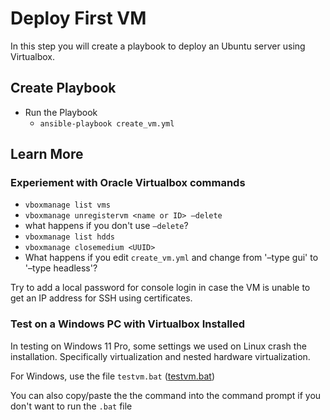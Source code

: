 # Deploy First VM
In this step you will create a playbook to deploy an Ubuntu server using Virtualbox.

## Create Playbook
- Run the Playbook
  - `ansible-playbook create_vm.yml`
 
## Learn More
### Experiement with Oracle Virtualbox commands
- `vboxmanage list vms`
- `vboxmanage unregistervm <name or ID> –delete`
- what happens if you don't use `–delete`?
- `vboxmanage list hdds`
- `vboxmanage closemedium <UUID>`
- What happens if you edit `create_vm.yml` and change from '–type gui' to '–type headless'?

Try to add a local password for console login in case the VM is unable to get an IP address for SSH using certificates.

### Test on a Windows PC with Virtualbox Installed
In testing on Windows 11 Pro, some settings we used on Linux crash the installation. Specifically virtualization and nested hardware virtualization.

For Windows, use the file `testvm.bat` ([testvm.bat](testvm.bat))

You can also copy/paste the the command into the command prompt if you don't want to run the `.bat` file
